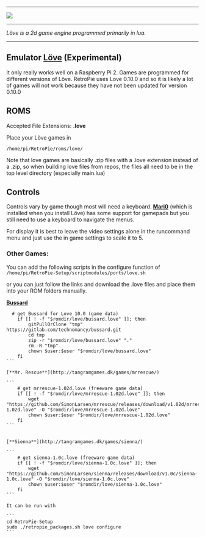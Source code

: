 ***
![](http://dedarwin.net/wp-content/uploads/2015/03/love2d.png)
***
_Löve is a 2d game engine programmed primarily in lua._
***
## Emulator [Löve](https://bitbucket.org/rude/love/src) (Experimental)

It only really works well on a Raspberry Pi 2. Games are programmed for different versions of Löve. RetroPie uses Love 0.10.0 and so it is likely a lot of games will not work because they have not been updated for version 0.10.0

## ROMS

Accepted File Extensions: **.love**

Place your Löve games in

```
/home/pi/RetroPie/roms/love/
```

Note that love games are basically .zip files with a .love extension instead of a .zip, so when building love files from repos, the files all need to be in the top level directory (especially main.lua)

## Controls

Controls vary by game though most will need a keyboard. [**Mari0**](http://stabyourself.net/mari0/) (which is installed when you install Löve) has some support for gamepads but you still need to use a keyboard to navigate the menus. 

For display it is best to leave the video settings alone in the runcommand menu and just use the in game settings to scale it to 5.

### Other Games:

You can add the following scripts in the configure function of `/home/pi/RetroPie-Setup/scriptmodules/ports/love.sh`

or you can just follow the links and download the .love files and place them into your ROM folders manually.


[**Bussard**](http://technomancy.itch.io/bussard)

````  
  # get Bussard for Love 10.0 (game data)
    if [[ ! -f "$romdir/love/bussard.love" ]]; then
        gitPullOrClone "tmp" https://gitlab.com/technomancy/bussard.git
        cd tmp
        zip -r "$romdir/love/bussard.love" "."
        rm -R "tmp"
        chown $user:$user "$romdir/love/bussard.love"
    fi
```

[**Mr. Rescue**](http://tangramgames.dk/games/mrrescue/)

```
    # get mrrescue-1.02d.love (freeware game data)
    if [[ ! -f "$romdir/love/mrrescue-1.02d.love" ]]; then
        wget "https://github.com/SimonLarsen/mrrescue/releases/download/v1.02d/mrrescue-1.02d.love" -O "$romdir/love/mrrescue-1.02d.love"
        chown $user:$user "$romdir/love/mrrescue-1.02d.love"
    fi
```


[**Sienna**](http://tangramgames.dk/games/sienna/)

```
    # get sienna-1.0c.love (freeware game data)
    if [[ ! -f "$romdir/love/sienna-1.0c.love" ]]; then
        wget "https://github.com/SimonLarsen/sienna/releases/download/v1.0c/sienna-1.0c.love" -O "$romdir/love/sienna-1.0c.love"
        chown $user:$user "$romdir/love/sienna-1.0c.love"
    fi
```

It can be run with

```
cd RetroPie-Setup
sudo ./retropie_packages.sh love configure
```